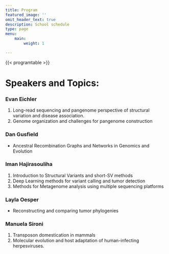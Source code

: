 ```yaml
---
title: Program
featured_image: ''
omit_header_text: true
description: School schedule
type: page
menu:
    main:
        weight: 1

---
```


{{< programtable >}}

<!-- {{< table >}}
|             	| Sunday  	| Monday  	| Tuesday 	| Wednesday 	| Thursday 	|
|-------------	|---------	|---------	|---------	|-----------	|----------	|
| 9:00-10:30  	|         	| Lecture 1 	| Lecture 	| Lecture   	| Lecture  	|
| 10:30-11:00 	|         	|         	|         	|           	|          	|
| 11:00-12:30 	|         	| Lecture 	| Lecture 	| Lecture   	| Lecture  	|
| 12:30-14:00 	|         	|         	|         	|           	|          	|
| 14:00-15:30 	|         	| Lecture 	| Lecture 	|           	| Lecture  	|
| 15:30-16:00 	|         	|         	|         	|           	|          	|
| 16:00-17:30 	|         	| Lecture 	| Lecture 	|           	| Lecture  	|
{{</table>}} -->

# Speakers and Topics:

### Evan Eichler 
1.  Long-read sequencing and pangenome perspective of structural variation and
    disease association. 
2.  Genome organization and challenges for pangenome construction
    
### Dan Gusfield
*   Ancestral Recombination Graphs and Networks in Genomics and Evolution

### Iman Hajirasouliha 
1.  Introduction to Structural Variants and short-SV methods
2.  Deep Learning methods for variant calling and tumor detection
3.  Methods for Metagenome analysis using multiple sequencing platforms

### Layla Oesper
*   Reconstructing and comparing tumor  phylogenies

### Manuela Sironi
1.  Transposon domestication in mammals
2.  Molecular evolution and host adaptation of human-infecting herpesviruses.
